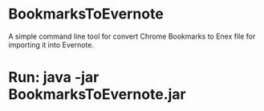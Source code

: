 # BookmarksToEvernote
A simple command line tool for convert Chrome Bookmarks to Enex file for importing it into Evernote.

# Run:  java -jar BookmarksToEvernote.jar <pathToBookmarksFile> <pathFileEnex>
